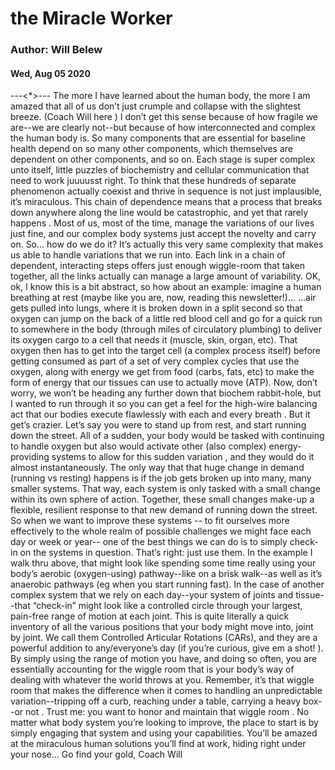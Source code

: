 # the Miracle Worker
### Author: Will Belew
#### Wed, Aug 05 2020
---<*>---
The more I have learned about the human body, the more I am amazed that all of us don’t just crumple and collapse with the slightest breeze. (Coach Will here ) I don’t get this sense because of how fragile we are--we are  clearly  not--but because of how interconnected and  complex  the human body is. So many components that are essential for baseline health depend on so many other components, which themselves are dependent on other components, and so on. Each stage is super complex unto itself, little puzzles of biochemistry and cellular communication that need to work  juuuusst  right. To think that these hundreds of separate phenomenon actually coexist and thrive in sequence is not just implausible, it’s miraculous. This chain of dependence means that a process that breaks down anywhere along the line would be catastrophic, and  yet that rarely happens . Most of us, most of the time, manage the variations of our lives just fine, and our complex body systems just accept the novelty and carry on. So... how do we do it? It’s actually this very same complexity that makes us able to handle variations that we run into. Each link in a chain of dependent, interacting steps offers just enough wiggle-room that taken together, all the links actually can manage a large amount of variability. OK, ok, I know this is a bit abstract, so how about an example: imagine a human breathing at rest (maybe like you are, now, reading this newsletter!)...  ...air gets pulled into lungs, where it is broken down in a split second so that oxygen can jump on the back of a little red blood cell and go for a quick run to somewhere in the body (through miles of circulatory plumbing) to deliver its oxygen cargo to a cell that needs it (muscle, skin, organ, etc). That oxygen then has to get  into  the target cell (a complex process itself) before getting consumed as part of a set of  very  complex cycles that use the oxygen, along with energy we get from food (carbs, fats, etc) to make the form of energy that our tissues can use to actually move (ATP). Now, don’t worry, we won’t be heading any further down  that  biochem rabbit-hole, but I wanted to run through it so you can get a feel for the  high-wire balancing act that our bodies execute flawlessly with each and every breath . But it get’s crazier. Let’s say you were to stand up from rest, and start running down the street. All of a sudden, your body would be tasked with continuing to handle oxygen  but also  would activate other (also complex) energy-providing systems to allow for this sudden  variation , and they would do it almost instantaneously. The only way that that huge change in demand (running vs resting) happens is if the job gets broken up into many, many smaller systems. That way, each system is only tasked with a small change within its own sphere of action. Together, these small changes make-up a flexible, resilient response to that new demand of running down the street. So when we want to  improve these systems -- to fit ourselves more effectively to the whole realm of possible challenges we might face each day or week or year-- one of the best things we can do is to simply  check-in  on the systems in question. That’s right: just  use  them. In the example I walk thru above, that might look like spending some time really using your body’s aerobic (oxygen-using) pathway--like on a brisk walk--as well as it’s anaerobic pathways (eg when you start running fast). In the case of another complex system that we rely on each day--your system of joints and tissue--that “check-in” might look like a controlled circle through your largest, pain-free range of motion at each joint. This is quite literally a quick inventory of all the various positions that your body might move into, joint by joint. We call them Controlled Articular Rotations (CARs), and they are a powerful addition to any/everyone’s day (if you’re curious,  give em a shot! ). By simply  using  the range of motion you have, and doing so often, you are essentially accounting for the  wiggle room  that is your body’s way of dealing with whatever the world throws at you. Remember, it’s that wiggle room that makes the difference when it comes to handling an unpredictable variation--tripping off a curb, reaching under a table, carrying a heavy box--or  not . Trust me:  you want to honor and maintain that wiggle room . No matter what body system you’re looking to improve, the place to start is by simply engaging that system and  using  your capabilities. You’ll be amazed at the miraculous human solutions you’ll find at work, hiding right under your nose… Go find your gold, Coach Will
                        